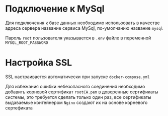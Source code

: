 # Подключение к MySql

Для подключения к базе данных необходимо использовать в качестве адреса сервера
название сервиса MySql, по-умолчанию название `mysql`

Пароль `root` пользователя указывается в `.env` файле в переменной 
`MYSQL_ROOT_PASSWORD`

# Настройка SSL

SSL настраивается автоматически при запуске `docker-compose.yml`

Для избежания ошибки небезопасного соединения необходимо добавить 
корневой сертификат `rootCA.pem` в доверенные сертификаты системы, это требуется сделать
только один раз, все сертификаты выдаваемые контейнером `Nginx` создают их на основе
корневого сертефиката